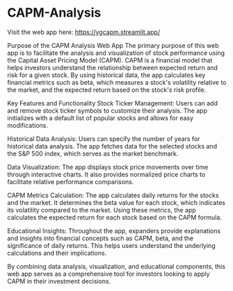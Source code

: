 # CAPM-Analysis

Visit the web app here: https://ygcapm.streamlit.app/

Purpose of the CAPM Analysis Web App
The primary purpose of this web app is to facilitate the analysis and visualization of stock performance using the Capital Asset Pricing Model (CAPM). CAPM is a financial model that helps investors understand the relationship between expected return and risk for a given stock. By using historical data, the app calculates key financial metrics such as beta, which measures a stock's volatility relative to the market, and the expected return based on the stock's risk profile.

Key Features and Functionality
Stock Ticker Management: Users can add and remove stock ticker symbols to customize their analysis. The app initializes with a default list of popular stocks and allows for easy modifications.

Historical Data Analysis: Users can specify the number of years for historical data analysis. The app fetches data for the selected stocks and the S&P 500 index, which serves as the market benchmark.

Data Visualization: The app displays stock price movements over time through interactive charts. It also provides normalized price charts to facilitate relative performance comparisons.

CAPM Metrics Calculation: The app calculates daily returns for the stocks and the market. It determines the beta value for each stock, which indicates its volatility compared to the market. Using these metrics, the app calculates the expected return for each stock based on the CAPM formula.

Educational Insights: Throughout the app, expanders provide explanations and insights into financial concepts such as CAPM, beta, and the significance of daily returns. This helps users understand the underlying calculations and their implications.

By combining data analysis, visualization, and educational components, this web app serves as a comprehensive tool for investors looking to apply CAPM in their investment decisions.
